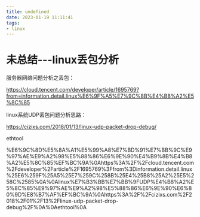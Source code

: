 ```yaml
---
title: undefined
date: 2023-01-19 11:11:41
tags:
- linux
---
```


# 未总结---linux丢包分析

服务器网络问题分析之丢包：

https://cloud.tencent.com/developer/article/1695769?from=information.detail.linux%E6%9F%A5%E7%9C%8B%E4%B8%A2%E5%8C%85

linux系统UDP丢包问题分析思路：

https://cizixs.com/2018/01/13/linux-udp-packet-drop-debug/

ethtool

%E6%9C%8D%E5%8A%A1%E5%99%A8%E7%BD%91%E7%BB%9C%E9%97%AE%E9%A2%98%E5%88%86%E6%9E%90%E4%B9%8B%E4%B8%A2%E5%8C%85%EF%BC%9A%0Ahttps%3A%2F%2Fcloud.tencent.com%2Fdeveloper%2Farticle%2F1695769%3Ffrom%3Dinformation.detail.linux%25E6%259F%25A5%25E7%259C%258B%25E4%25B8%25A2%25E5%258C%2585%0A%0Alinux%E7%B3%BB%E7%BB%9FUDP%E4%B8%A2%E5%8C%85%E9%97%AE%E9%A2%98%E5%88%86%E6%9E%90%E6%80%9D%E8%B7%AF%EF%BC%9A%0Ahttps%3A%2F%2Fcizixs.com%2F2018%2F01%2F13%2Flinux-udp-packet-drop-debug%2F%0A%0Aethtool%0A
